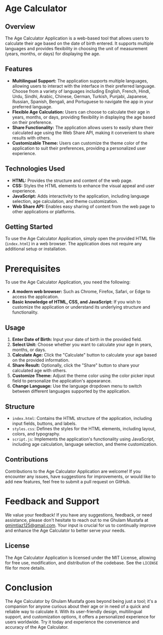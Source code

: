 # Age Calculator 


## Overview

The Age Calculator Application is a web-based tool that allows users to calculate their age based on the date of birth entered. It supports multiple languages and provides flexibility in choosing the unit of measurement (years, months, or days) for displaying the age.


## Features

- **Multilingual Support:** The application supports multiple languages, allowing users to interact with the interface in their preferred language. Choose from a variety of languages including English, French, Hindi, Urdu, Sindhi, Arabic, Chinese, German, Turkish, Punjabi, Japanese, Russian, Spanish, Bengali, and Portuguese to navigate the app in your preferred language.
- **Flexible Age Calculation:** Users can choose to calculate their age in years, months, or days, providing flexibility in displaying the age based on their preference.
- **Share Functionality:** The application allows users to easily share their calculated age using the Web Share API, making it convenient to share results with others.
- **Customizable Theme:** Users can customize the theme color of the application to suit their preferences, providing a personalized user experience.


## Technologies Used

- **HTML:** Provides the structure and content of the web page.
- **CSS:** Styles the HTML elements to enhance the visual appeal and user experience.
- **JavaScript:** Adds interactivity to the application, including language selection, age calculation, and theme customization.
- **Web Share API:** Enables easy sharing of content from the web page to other applications or platforms.


## Getting Started

To use the Age Calculator Application, simply open the provided HTML file (`index.html`) in a web browser. The application does not require any additional setup or installation.


# Prerequisites

To use the Age Calculator Application, you need the following:

- **A modern web browser:** Such as Chrome, Firefox, Safari, or Edge to access the application.
- **Basic knowledge of HTML, CSS, and JavaScript:** If you wish to customize the application or understand its underlying structure and functionality.

  
## Usage

1. **Enter Date of Birth:** Input your date of birth in the provided field.
2. **Select Unit:** Choose whether you want to calculate your age in years, months, or days.
3. **Calculate Age:** Click the "Calculate" button to calculate your age based on the provided information.
4. **Share Result:** Optionally, click the "Share" button to share your calculated age with others.
5. **Customize Theme:** Adjust the theme color using the color picker input field to personalize the application's appearance.
6. **Change Language:** Use the language dropdown menu to switch between different languages supported by the application.


## Structure

- `index.html`: Contains the HTML structure of the application, including input fields, buttons, and labels.
- `styles.css`: Defines the styles for the HTML elements, including layout, colors, and typography.
- `script.js`: Implements the application's functionality using JavaScript, including age calculation, language selection, and theme customization.


## Contributions

Contributions to the Age Calculator Application are welcome! If you encounter any issues, have suggestions for improvements, or would like to add new features, feel free to submit a pull request on GitHub.

# Feedback and Support

We value your feedback! If you have any suggestions, feedback, or need assistance, please don't hesitate to reach out to me Ghulam Mustafa at gmimtiaz125@gmail.com. Your input is crucial for us to continually improve and enhance the Age Calculator to better serve your needs.


## License

The Age Calculator Application is licensed under the MIT License, allowing for free use, modification, and distribution of the codebase. See the `LICENSE` file for more details.

# Conclusion

The Age Calculator by Ghulam Mustafa goes beyond being just a tool; it's a companion for anyone curious about their age or in need of a quick and reliable way to calculate it. With its user-friendly design, multilingual support, and customization options, it offers a personalized experience for users worldwide. Try it today and experience the convenience and accuracy of the Age Calculator.

